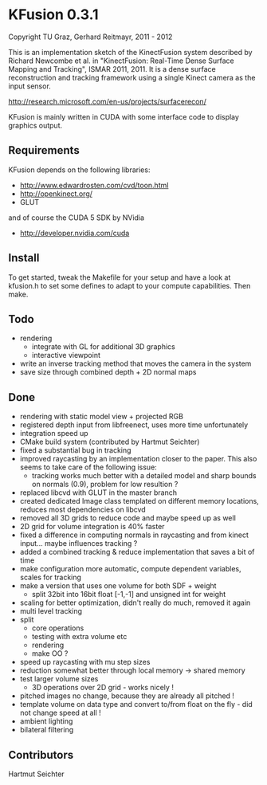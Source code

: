 
KFusion 0.3.1
=============

Copyright TU Graz, Gerhard Reitmayr, 2011 - 2012

This is an implementation sketch of the KinectFusion system described by
Richard Newcombe et al. in "KinectFusion: Real-Time Dense Surface Mapping and Tracking",
ISMAR 2011, 2011. It is a dense surface reconstruction and tracking framework
using a single Kinect camera as the input sensor.

http://research.microsoft.com/en-us/projects/surfacerecon/

KFusion is mainly written in CUDA with some interface code to display graphics output.

Requirements
------------

KFusion depends on the following libraries:

* http://www.edwardrosten.com/cvd/toon.html
* http://openkinect.org/
* GLUT

and of course the CUDA 5 SDK by NVidia

* http://developer.nvidia.com/cuda

Install
-----
To get started, tweak the Makefile for your setup and have a look at kfusion.h
to set some defines to adapt to your compute capabilities. Then make.

Todo
-----
- rendering
  - integrate with GL for additional 3D graphics
  - interactive viewpoint
- write an inverse tracking method that moves the camera in the system
- save size through combined depth + 2D normal maps

Done
-----
- rendering with static model view + projected RGB
- registered depth input from libfreenect, uses more time unfortunately
- integration speed up
- CMake build system (contributed by Hartmut Seichter)
- fixed a substantial bug in tracking
- improved raycasting by an implementation closer to the paper. This also seems to take care of the following issue:
    - tracking works much better with a detailed model and sharp bounds on normals (0.9), problem for low resultion ?
- replaced libcvd with GLUT in the master branch
- created dedicated Image class templated on different memory locations,
  reduces most dependencies on libcvd
- removed all 3D grids to reduce code and maybe speed up as well
- 2D grid for volume integration is 40% faster
- fixed a difference in computing normals in raycasting and from kinect input... maybe influences tracking ?
- added a combined tracking & reduce implementation that saves a bit of time
- make configuration more automatic, compute dependent variables, scales for tracking
- make a version that uses one volume for both SDF + weight
  - split 32bit into 16bit float [-1,-1] and unsigned int for weight
- scaling for better optimization, didn't really do much, removed it again
- multi level tracking
- split
  - core operations
  - testing with extra volume etc
  - rendering
  - make OO ?
- speed up raycasting with mu step sizes
- reduction somewhat better through local memory -> shared memory
- test larger volume sizes
  - 3D operations over 2D grid - works nicely !
- pitched images no change, because they are already all pitched !
- template volume on data type and convert to/from float on the fly - did not change speed at all !
- ambient lighting
- bilateral filtering

Contributors
-------------
Hartmut Seichter